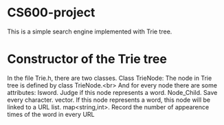 # CS600-project
  This is a simple search engine implemented with Trie tree.
# Constructor of the Trie tree
  In the file Trie.h, there are two classes.
    Class TrieNode:
    The node in Trie tree is defined by class TrieNode.\<br>
    And for every node there are some attributes:
    Isword. Judge if this node represents a word.
    Node_Child. Save every character.
    vector<string>. If this node represents a word, this node will be linked to a URL list.
    map<string,int>. Record the number of appearence times of the word in every URL
    
